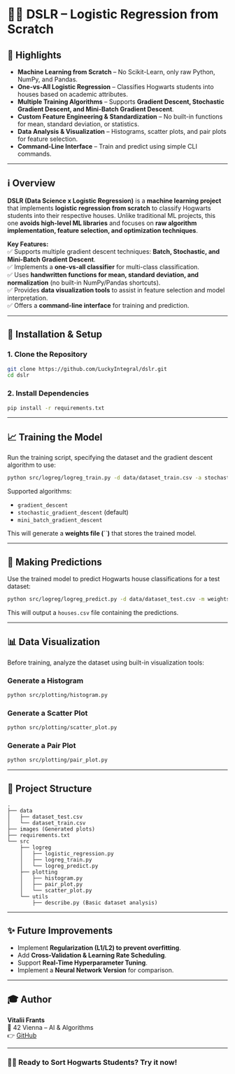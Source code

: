 # 🧙‍♂️ DSLR – Logistic Regression from Scratch

## 🌟 Highlights

- **Machine Learning from Scratch** – No Scikit-Learn, only raw Python, NumPy, and Pandas.
- **One-vs-All Logistic Regression** – Classifies Hogwarts students into houses based on academic attributes.
- **Multiple Training Algorithms** – Supports **Gradient Descent, Stochastic Gradient Descent, and Mini-Batch Gradient Descent**.
- **Custom Feature Engineering & Standardization** – No built-in functions for mean, standard deviation, or statistics.
- **Data Analysis & Visualization** – Histograms, scatter plots, and pair plots for feature selection.
- **Command-Line Interface** – Train and predict using simple CLI commands.

---

## ℹ️ Overview

**DSLR (Data Science x Logistic Regression)** is a **machine learning project** that implements **logistic regression from scratch** to classify Hogwarts students into their respective houses. Unlike traditional ML projects, this one **avoids high-level ML libraries** and focuses on **raw algorithm implementation, feature selection, and optimization techniques**.

**Key Features:**\
✅ Supports multiple gradient descent techniques: **Batch, Stochastic, and Mini-Batch Gradient Descent**.\
✅ Implements a **one-vs-all classifier** for multi-class classification.\
✅ Uses **handwritten functions for mean, standard deviation, and normalization** (no built-in NumPy/Pandas shortcuts).\
✅ Provides **data visualization tools** to assist in feature selection and model interpretation.\
✅ Offers a **command-line interface** for training and prediction.

---

## 🚀 Installation & Setup

### **1. Clone the Repository**

```bash
git clone https://github.com/LuckyIntegral/dslr.git
cd dslr
```

### **2. Install Dependencies**

```bash
pip install -r requirements.txt
```

---

## 📈 Training the Model

Run the training script, specifying the dataset and the gradient descent algorithm to use:

```bash
python src/logreg/logreg_train.py -d data/dataset_train.csv -a stochastic_gradient_descent
```

Supported algorithms:

- `gradient_descent`
- `stochastic_gradient_descent` (default)
- `mini_batch_gradient_descent`

This will generate a **weights file (**\`\`**)** that stores the trained model.

---

## 🔮 Making Predictions

Use the trained model to predict Hogwarts house classifications for a test dataset:

```bash
python src/logreg/logreg_predict.py -d data/dataset_test.csv -m weights.pkl
```

This will output a `houses.csv` file containing the predictions.

---

## 📊 Data Visualization

Before training, analyze the dataset using built-in visualization tools:

### **Generate a Histogram**

```bash
python src/plotting/histogram.py
```

### **Generate a Scatter Plot**

```bash
python src/plotting/scatter_plot.py
```

### **Generate a Pair Plot**

```bash
python src/plotting/pair_plot.py
```

---

## 🧪 Project Structure

```
.
├── data
│   ├── dataset_test.csv
│   └── dataset_train.csv
├── images (Generated plots)
├── requirements.txt
└── src
    ├── logreg
    │   ├── logistic_regression.py
    │   ├── logreg_train.py
    │   └── logreg_predict.py
    ├── plotting
    │   ├── histogram.py
    │   ├── pair_plot.py
    │   └── scatter_plot.py
    └── utils
        ├── describe.py (Basic dataset analysis)
```

---

## ✨ Future Improvements

- Implement **Regularization (L1/L2) to prevent overfitting**.
- Add **Cross-Validation & Learning Rate Scheduling**.
- Support **Real-Time Hyperparameter Tuning**.
- Implement a **Neural Network Version** for comparison.

---

## 🎓 Author

**Vitalii Frants**\
📍 42 Vienna – AI & Algorithms\
👉 [GitHub](https://github.com/LuckyIntegral)

---

### **🧙‍♂️ Ready to Sort Hogwarts Students? Try it now!**

